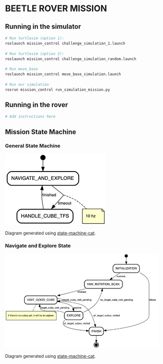 # BEETLE ROVER MISSION

## Running in the simulator
```bash
# Run turtlesim (option 1):
roslaunch mission_control challenge_simulation_1.launch

# Run turtlesim (option 2):
roslaunch mission_control challenge_simulation_random.launch

# Run move_base
roslaunch mission_control move_base_simulation.launch

# Run our simulation
rosrun mission_control run_simulation_mission.py

```

## Running in the rover
```bash
# Add instructions here
```

## Mission State Machine

### General State Machine
![General State Machine](doc/general_sm.png)

Diagram generated using [state-machine-cat](https://github.com/sverweij/state-machine-cat).

### Navigate and Explore State
![Navigate and Explore State Machine](doc/nav_explore_sm.png)

Diagram generated using [state-machine-cat](https://github.com/sverweij/state-machine-cat).
